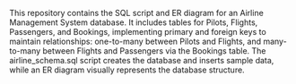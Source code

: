 This repository contains the SQL script and ER diagram for an Airline Management System database.
It includes tables for Pilots, Flights, Passengers, and Bookings, implementing primary and foreign keys to maintain relationships: one-to-many between Pilots and Flights, and many-to-many between Flights and Passengers via the Bookings table.
The airline_schema.sql script creates the database and inserts sample data, while an ER diagram visually represents the database structure.
